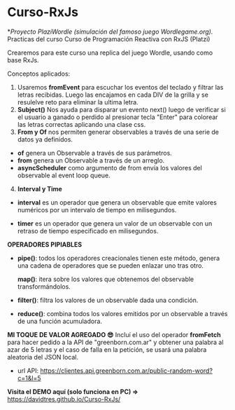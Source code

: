 # Curso-RxJs

\*_Proyecto PlaziWordle (simulación del famoso juego Wordlegame.org)._
Practicas del curso Curso de Programación Reactiva con RxJS (Platzi)

Crearemos para este curso una replica del juego Wordle, usando como base RxJs.

Conceptos aplicados:

1. Usaremos **fromEvent** para escuchar los eventos del teclado y filtrar las letras recibidas. Luego las encajamos en cada
   DIV de la grilla y se resulelve reto para eliminar la ultima letra.
2. **Subject()** Nos ayuda para disparar un evento next() luego de verificar si el usuario a ganado o perdido al presionar tecla "Enter" para colorear las letras correctas aplicando una clase css.
3. **From y Of** nos permiten generar observables a través de una serie de datos ya definidos.

- **of** genera un Observable a través de sus parámetros.
- **from** genera un Observable a través de un arreglo.
- **asyncScheduler** como argumento de from envía los valores del observable al event loop queue.

4. **Interval y Time**

- **interval** es un operador que genera un observable que emite valores numéricos por un intervalo de tiempo en milisegundos.

- **timer** es un operador que genera un valor de un observable con un retraso de tiempo especificado en milisegundos.

**OPERADORES PIPIABLES**

- **pipe()**: todos los operadores creacionales tienen este método, genera una cadena de operadores que se pueden enlazar uno tras otro.

  **map()**: itera sobre los valores que obtenemos del observable transformándolos.

- **filter()**: filtra los valores de un observable dada una condición.

- **reduce()**: combina todos los valores emitidos por un observable a través de una función acumuladora.

**MI TOQUE DE VALOR AGREGADO 😎**
Incluí el uso del operador **fromFetch** para hacer pedido a la API de "greenborn.com.ar" y obtener una palabra al azar de 5 letras y el caso de falla en la petición, se usará una palabra aleatoria del JSON local.

- url API: https://clientes.api.greenborn.com.ar/public-random-word?c=1&l=5

**Visita el DEMO aquí (solo funciona en PC) =>** https://davidtres.github.io/Curso-RxJs/
